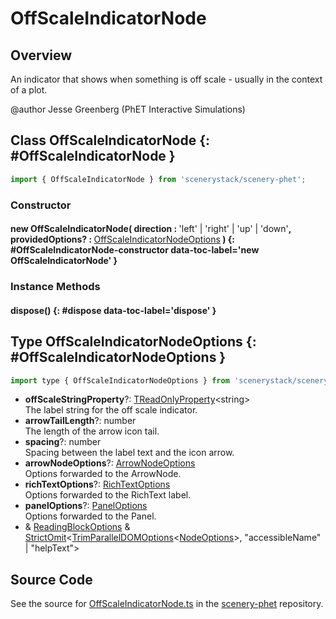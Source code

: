 # OffScaleIndicatorNode

## Overview

An indicator that shows when something is off scale - usually in the context of a plot.

@author Jesse Greenberg (PhET Interactive Simulations)

## Class OffScaleIndicatorNode {: #OffScaleIndicatorNode }


```js
import { OffScaleIndicatorNode } from 'scenerystack/scenery-phet';
```
### Constructor

#### new OffScaleIndicatorNode( direction : <span style="font-weight: 400;">'left' | 'right' | 'up' | 'down'</span>, providedOptions? : <span style="font-weight: 400;">[OffScaleIndicatorNodeOptions](../scenery-phet/OffScaleIndicatorNode.md#OffScaleIndicatorNodeOptions)</span> ) {: #OffScaleIndicatorNode-constructor data-toc-label='new OffScaleIndicatorNode' }

### Instance Methods

#### dispose() {: #dispose data-toc-label='dispose' }



## Type OffScaleIndicatorNodeOptions {: #OffScaleIndicatorNodeOptions }


```js
import type { OffScaleIndicatorNodeOptions } from 'scenerystack/scenery-phet';
```


- **offScaleStringProperty**?: [TReadOnlyProperty](../axon/TReadOnlyProperty.md)&lt;<span style="color: hsla(calc(var(--md-hue) + 180deg),80%,40%,1);">string</span>&gt;
<br>  The label string for the off scale indicator.
- **arrowTailLength**?: <span style="color: hsla(calc(var(--md-hue) + 180deg),80%,40%,1);">number</span>
<br>  The length of the arrow icon tail.
- **spacing**?: <span style="color: hsla(calc(var(--md-hue) + 180deg),80%,40%,1);">number</span>
<br>  Spacing between the label text and the icon arrow.
- **arrowNodeOptions**?: [ArrowNodeOptions](../scenery-phet/ArrowNode.md#ArrowNodeOptions)
<br>  Options forwarded to the ArrowNode.
- **richTextOptions**?: [RichTextOptions](../scenery/RichText.md#RichTextOptions)
<br>  Options forwarded to the RichText label.
- **panelOptions**?: [PanelOptions](../sun/Panel.md#PanelOptions)
<br>  Options forwarded to the Panel.
- &amp; [ReadingBlockOptions](../scenery/ReadingBlock.md#ReadingBlockOptions) &amp; [StrictOmit](../phet-core/StrictOmit.md)&lt;[TrimParallelDOMOptions](../scenery/ParallelDOM.md#TrimParallelDOMOptions)&lt;[NodeOptions](../scenery/Node.md#NodeOptions)&gt;, "accessibleName" | "helpText"&gt;




## Source Code

See the source for [OffScaleIndicatorNode.ts](https://github.com/phetsims/scenery-phet/blob/main/js/OffScaleIndicatorNode.ts) in the [scenery-phet](https://github.com/phetsims/scenery-phet) repository.

